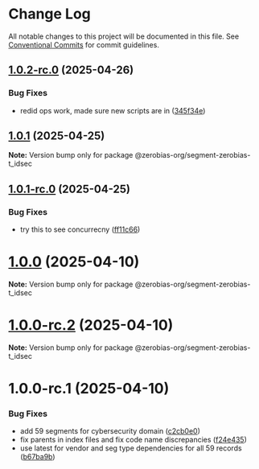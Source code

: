 # Change Log

All notable changes to this project will be documented in this file.
See [Conventional Commits](https://conventionalcommits.org) for commit guidelines.

## [1.0.2-rc.0](https://github.com/zerobias-org/segment/compare/@zerobias-org/segment-zerobias-t_idsec@1.0.1...@zerobias-org/segment-zerobias-t_idsec@1.0.2-rc.0) (2025-04-26)


### Bug Fixes

* redid ops work, made sure new scripts are in ([345f34e](https://github.com/zerobias-org/segment/commit/345f34ec926029dc141943b3e321676adb4a2888))





## [1.0.1](https://github.com/zerobias-org/segment/compare/@zerobias-org/segment-zerobias-t_idsec@1.0.1-rc.0...@zerobias-org/segment-zerobias-t_idsec@1.0.1) (2025-04-25)

**Note:** Version bump only for package @zerobias-org/segment-zerobias-t_idsec





## [1.0.1-rc.0](https://github.com/zerobias-org/segment/compare/@zerobias-org/segment-zerobias-t_idsec@1.0.0...@zerobias-org/segment-zerobias-t_idsec@1.0.1-rc.0) (2025-04-25)


### Bug Fixes

* try this to see concurrecny ([ff11c66](https://github.com/zerobias-org/segment/commit/ff11c66d67cb9f185098fd640d4139178d29ae22))





# [1.0.0](https://github.com/zerobias-org/segment/compare/@zerobias-org/segment-zerobias-t_idsec@1.0.0-rc.2...@zerobias-org/segment-zerobias-t_idsec@1.0.0) (2025-04-10)

**Note:** Version bump only for package @zerobias-org/segment-zerobias-t_idsec





# [1.0.0-rc.2](https://github.com/zerobias-org/segment/compare/@zerobias-org/segment-zerobias-t_idsec@1.0.0-rc.1...@zerobias-org/segment-zerobias-t_idsec@1.0.0-rc.2) (2025-04-10)

**Note:** Version bump only for package @zerobias-org/segment-zerobias-t_idsec





# 1.0.0-rc.1 (2025-04-10)


### Bug Fixes

* add 59 segments for cybersecurity domain ([c2cb0e0](https://github.com/zerobias-org/segment/commit/c2cb0e0c1f1eabb51d7f5a6ae6db98c1516fcdbe))
* fix parents in index files and fix code name discrepancies ([f24e435](https://github.com/zerobias-org/segment/commit/f24e4352453caaa05074cc6bb66ee8ed21a4f11d))
* use latest for vendor and seg type dependencies for all 59 records ([b67ba9b](https://github.com/zerobias-org/segment/commit/b67ba9bed7a90fad3b084161ebc603b5b35214b8))

